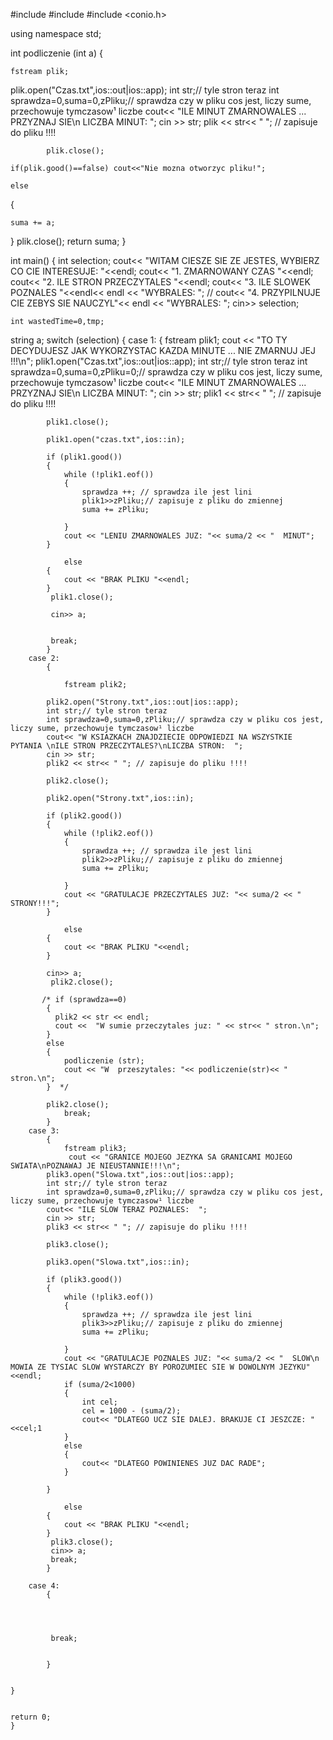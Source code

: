 #include <iostream>
#include <fstream>
#include <conio.h>

using namespace std;

int podliczenie (int a)
{

    fstream plik;
   plik.open("Czas.txt",ios::out|ios::app);
            int str;// tyle stron teraz
            int sprawdza=0,suma=0,zPliku;// sprawdza czy w pliku cos jest, liczy sume, przechowuje tymczasow¹ liczbe
            cout<< "ILE MINUT ZMARNOWALES ... PRZYZNAJ SIE\n LICZBA MINUT:  ";
            cin >> str;
            plik << str<< " "; // zapisuje do pliku !!!!

            plik.close();

    if(plik.good()==false) cout<<"Nie mozna otworzyc pliku!";

    else
{


    suma += a;

}
    plik.close();
    return suma;
}

int main()
{
    int selection;
    cout<< "WITAM CIESZE SIE ZE JESTES, WYBIERZ CO CIE INTERESUJE: "<<endl;
    cout<< "1. ZMARNOWANY CZAS "<<endl;
    cout<< "2. ILE STRON PRZECZYTALES "<<endl;
    cout<< "3. ILE SLOWEK POZNALES "<<endl<< endl << "WYBRALES: ";
   // cout<< "4. PRZYPILNUJE CIE ZEBYS SIE NAUCZYL"<< endl << "WYBRALES: ";
    cin>> selection;

    int wastedTime=0,tmp;


string a;
     switch (selection)
    {
        case 1:
            {
            fstream plik1;
            cout << "TO TY DECYDUJESZ JAK WYKORZYSTAC KAZDA MINUTE ... NIE ZMARNUJ JEJ !!!\n";
            plik1.open("Czas.txt",ios::out|ios::app);
            int str;// tyle stron teraz
            int sprawdza=0,suma=0,zPliku=0;// sprawdza czy w pliku cos jest, liczy sume, przechowuje tymczasow¹ liczbe
            cout<< "ILE MINUT ZMARNOWALES ... PRZYZNAJ SIE\n LICZBA MINUT:  ";
            cin >> str;
            plik1 << str<< " "; // zapisuje do pliku !!!!

            plik1.close();

            plik1.open("czas.txt",ios::in);

            if (plik1.good())
            {
                while (!plik1.eof())
                {
                    sprawdza ++; // sprawdza ile jest lini
                    plik1>>zPliku;// zapisuje z pliku do zmiennej
                    suma += zPliku;

                }
                cout << "LENIU ZMARNOWALES JUZ: "<< suma/2 << "  MINUT";
            }

                else
            {
                cout << "BRAK PLIKU "<<endl;
            }
             plik1.close();

             cin>> a;


             break;
            }
        case 2:
            {

                fstream plik2;

            plik2.open("Strony.txt",ios::out|ios::app);
            int str;// tyle stron teraz
            int sprawdza=0,suma=0,zPliku;// sprawdza czy w pliku cos jest, liczy sume, przechowuje tymczasow¹ liczbe
            cout<< "W KSIAZKACH ZNAJDZIECIE ODPOWIEDZI NA WSZYSTKIE PYTANIA \nILE STRON PRZECZYTALES?\nLICZBA STRON:  ";
            cin >> str;
            plik2 << str<< " "; // zapisuje do pliku !!!!

            plik2.close();

            plik2.open("Strony.txt",ios::in);

            if (plik2.good())
            {
                while (!plik2.eof())
                {
                    sprawdza ++; // sprawdza ile jest lini
                    plik2>>zPliku;// zapisuje z pliku do zmiennej
                    suma += zPliku;

                }
                cout << "GRATULACJE PRZECZYTALES JUZ: "<< suma/2 << " STRONY!!!";
            }

                else
            {
                cout << "BRAK PLIKU "<<endl;
            }

            cin>> a;
             plik2.close();

           /* if (sprawdza==0)
            {
              plik2 << str << endl;
              cout <<  "W sumie przeczytales juz: " << str<< " stron.\n";
            }
            else
            {
                podliczenie (str);
                cout << "W  przeszytales: "<< podliczenie(str)<< " stron.\n";
            }  */

            plik2.close();
                break;
            }
        case 3:
            {
                fstream plik3;
                 cout << "GRANICE MOJEGO JEZYKA SA GRANICAMI MOJEGO SWIATA\nPOZNAWAJ JE NIEUSTANNIE!!!\n";
            plik3.open("Slowa.txt",ios::out|ios::app);
            int str;// tyle stron teraz
            int sprawdza=0,suma=0,zPliku;// sprawdza czy w pliku cos jest, liczy sume, przechowuje tymczasow¹ liczbe
            cout<< "ILE SLOW TERAZ POZNALES:  ";
            cin >> str;
            plik3 << str<< " "; // zapisuje do pliku !!!!

            plik3.close();

            plik3.open("Slowa.txt",ios::in);

            if (plik3.good())
            {
                while (!plik3.eof())
                {
                    sprawdza ++; // sprawdza ile jest lini
                    plik3>>zPliku;// zapisuje z pliku do zmiennej
                    suma += zPliku;

                }
                cout << "GRATULACJE POZNALES JUZ: "<< suma/2 << "  SLOW\n MOWIA ZE TYSIAC SLOW WYSTARCZY BY POROZUMIEC SIE W DOWOLNYM JEZYKU"<<endl;
                if (suma/2<1000)
                {
                    int cel;
                    cel = 1000 - (suma/2);
                    cout<< "DLATEGO UCZ SIE DALEJ. BRAKUJE CI JESZCZE: "<<cel;1
                }
                else
                {
                    cout<< "DLATEGO POWINIENES JUZ DAC RADE";
                }

            }

                else
            {
                cout << "BRAK PLIKU "<<endl;
            }
             plik3.close();
             cin>> a;
             break;
            }

        case 4:
            {




             break;


            }


    }


    return 0;
    }

